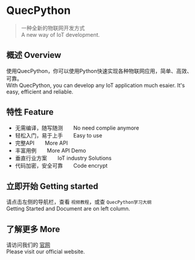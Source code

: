 # QuecPython
> 一种全新的物联网开发方式  
> A new way of IoT development.


## 概述 Overview
使用QuecPython，你可以使用Python快速实现各种物联网应用，简单、高效、可靠。  
With QuecPython, you can develop any IoT application much esaier. It's easy, efficient and reliable.


## 特性 Feature
* 无需编译，随写随测　　No need complie anymore
* 轻松入门，易于上手　　Easy to use
* 完整API　　More API
* 丰富用例　　More API Demo
* 垂直行业方案　　IoT industry Solutions
* 代码加密，安全可靠　　Code encrypt

## 立即开始 Getting started
请点击左侧的导航栏，查看 ```视频教程```，或查 ```QuecPython学习大纲```  
Getting Started and Document are on left column.

## 了解更多 More
请访问我们的 [官网](//qpy.quectel.com)  
Please visit our official website.


​    

